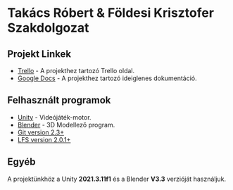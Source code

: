 # Takács Róbert & Földesi Krisztofer Szakdolgozat

## Projekt Linkek

- [Trello](https://trello.com/b/GnXxR2jx/szakdolgozat) - A projekthez tartozó Trello oldal.
- [Google Docs](https://docs.google.com/document/d/1xWJLNvHGhnUALusKGDm76KblBq6vdTI1RlVIG3L2Ee4/edit) - A projekthez tartozó ideiglenes dokumentáció.

## Felhasznált programok
- [Unity](https://unity.com/) - Videójáték-motor.
- [Blender](https://www.blender.org/) - 3D Modellező program.
- [Git version 2.3+](https://gitforwindows.org/)
- [LFS version 2.0.1+](https://git-lfs.github.com/)


## Egyéb
A projektünkhöz a Unity __2021.3.11f1__ és a Blender __V3.3__ verzióját használjuk.

